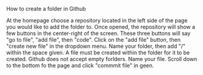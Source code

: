 How to create a folder in Github

At the homepage choose a repository located in the left side of the page you would like to add the folder to. 
Once opened, the repository will show a few buttons in the center-right of the screen. These three buttons will say "go to file", "add file", then "code".
Click on the "add file" button, then "create new file" in the dropdown menu.
Name your folder, then add "/" within the space given.
A file must be created within the folder for it to be created. Github does not accept empty forlders.
Name your file.
Scroll down to the bottom fo the page and click "commmit file" in geen.
